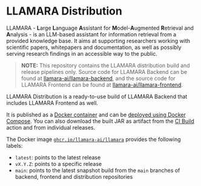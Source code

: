 # LLAMARA Distribution

LLAMARA - **L**arge **L**anguage **A**ssistant for **M**odel-**A**ugmented **R**etrieval and **A**nalysis - is an LLM-based assistant for information retrieval from a provided knowledge base.
It aims at supporting researchers working with scientific papers, whitepapers and documentation,
as well as possibly serving research findings in an accessible way to the public.

> **NOTE:** This repository contains the LLAMARA distribution build and release pipelines only.
> Source code for LLAMARA Backend can be found at [llamara-ai/llamara-backend](https://github.com/llamara-ai/llamara-backend),
> and the source code for LLAMARA Frontend can be found at [llamara-ai/llamara-frontend](https://github.com/llamara-ai/llamara-frontend).

LLAMARA Distribution is a ready-to-use build of LLAMARA Backend that includes LLAMARA Frontend as well.

It is published as a [Docker container](https://github.com/orgs/llamara-ai/packages/container/package/llamara) and can be [deployed using Docker Compose](https://github.com/llamara-ai/llamara-deployment-docker).
You can also download the built JAR as artifact from the [CI Build](https://github.com/llamara-ai/llamara-distro/actions/workflows/build.yaml) action and from individual releases.

The Docker image [`ghcr.io/llamara-ai/llamara`](https://github.com/orgs/llamara-ai/packages/container/package/llamara) provides the following labels:

- `latest`: points to the latest release
- `vX.Y.Z`: points to a specific release
- `main`: points to the latest snapshot build from the `main` branches of backend, frontend and distribution repositories
